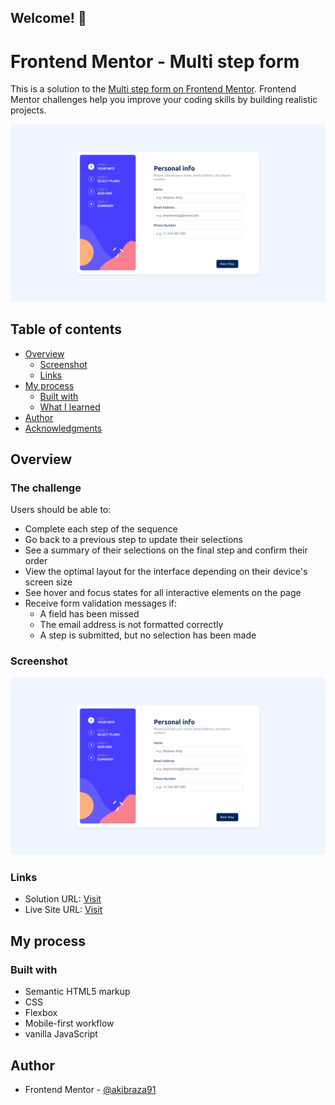 ## Welcome! 👋

# Frontend Mentor - Multi step form

This is a solution to the [Multi step form on Frontend Mentor](https://www.frontendmentor.io/challenges/multistep-form-YVAnSdqQBJ). Frontend Mentor challenges help you improve your coding skills by building realistic projects.

![Design preview for the Product preview card component coding challenge](./assets/images/Screenshot.png)

## Table of contents

- [Overview](#overview)
  - [Screenshot](#screenshot)
  - [Links](#links)
- [My process](#my-process)
  - [Built with](#built-with)
  - [What I learned](#what-i-learned)
- [Author](#author)
- [Acknowledgments](#acknowledgments)

## Overview

### The challenge

Users should be able to:

- Complete each step of the sequence
- Go back to a previous step to update their selections
- See a summary of their selections on the final step and confirm their order
- View the optimal layout for the interface depending on their device's screen size
- See hover and focus states for all interactive elements on the page
- Receive form validation messages if:
  - A field has been missed
  - The email address is not formatted correctly
  - A step is submitted, but no selection has been made

### Screenshot

![](./assets/images/Screenshot.png)

### Links

- Solution URL: [Visit](https://www.frontendmentor.io/challenges/multistep-form-YVAnSdqQBJ)
- Live Site URL: [Visit](https://akibraza91.github.io/multi-step-form/)

## My process

### Built with

- Semantic HTML5 markup
- CSS
- Flexbox
- Mobile-first workflow
- vanilla JavaScript

## Author

- Frontend Mentor - [@akibraza91](https://www.frontendmentor.io/profile/akibraza91)
